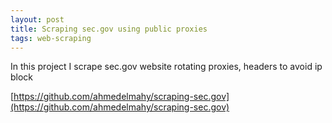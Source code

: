 ```yaml
---
layout: post
title: Scraping sec.gov using public proxies
tags: web-scraping
---
```

In this project I scrape sec.gov website rotating proxies, headers to avoid ip block

[https://github.com/ahmedelmahy/scraping-sec.gov](https://github.com/ahmedelmahy/scraping-sec.gov)